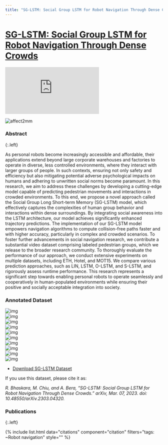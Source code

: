 ```yaml
---
title: "SG-LSTM: Social Group LSTM for Robot Navigation Through Dense Crowds"
---
```


# [SG-LSTM: Social Group LSTM for Robot Navigation Through Dense Crowds](https://arxiv.org/abs/2303.04320)


<!-- <p style="text-align:center;">
<img src="/images/research/sg-lstm-cover1.jpeg" alt="drawing" width="500"/>
<br>
<img src="/images/research/sg-lstm-cover2.jpeg" alt="drawing" width="600"/> -->
<!-- </p> -->

<!-- ![affect2mm](/images/research/sg-lstm-cover1.jpeg) -->


<div class="embeded-video">
    <iframe src="https://www.youtube-nocookie.com/embed/p3i2XjWnOFo" title="YouTube video player" frameborder="0" allow="accelerometer; autoplay; clipboard-write; encrypted-media; gyroscope; picture-in-picture; web-share" allowfullscreen></iframe>
</div>

![affect2mm](/images/research/sg-lstm-cover2.jpeg)

### Abstract
{:.left}

As personal robots become increasingly accessible and affordable, their applications extend beyond large corporate warehouses and factories to operate in diverse, less controlled environments, where they interact with larger groups of people. In such contexts, ensuring not only safety and efficiency but also mitigating potential adverse psychological impacts on humans and adhering to unwritten social norms become paramount. In this research, we aim to address these challenges by developing a cutting-edge model capable of predicting pedestrian movements and interactions in crowded environments. To this end, we propose a novel approach called the Social Group Long Short-term Memory (SG-LSTM) model, which effectively captures the complexities of human group behavior and interactions within dense surroundings. By integrating social awareness into the LSTM architecture, our model achieves significantly enhanced trajectory predictions. The implementation of our SG-LSTM model empowers navigation algorithms to compute collision-free paths faster and with higher accuracy, particularly in complex and crowded scenarios. To foster further advancements in social navigation research, we contribute a substantial video dataset comprising labeled pedestrian groups, which we release to the broader research community. To thoroughly evaluate the performance of our approach, we conduct extensive experiments on multiple datasets, including ETH, Hotel, and MOT15. We compare various prediction approaches, such as LIN, LSTM, O-LSTM, and S-LSTM, and rigorously assess runtime performance. This research represents a significant step towards enabling personal robots to operate seamlessly and cooperatively in human-populated environments while ensuring their positive and socially acceptable integration into society.

### Annotated Dataset

<div class="col-flex">
  <div class="col col-2">
    <img src="/images/research/sg-lstm/img1.png" alt="img">
  </div>
  <div class="col col-2">
    <img src="/images/research/sg-lstm/img2.png" alt="img">
  </div>
</div>

<div class="col-flex">
  <div class="col col-2">
    <img src="/images/research/sg-lstm/img3.png" alt="img">
  </div>
  <div class="col col-2">
    <img src="/images/research/sg-lstm/img4.png" alt="img">
  </div>
</div>

<div class="col-flex">
  <div class="col col-2">
    <img src="/images/research/sg-lstm/img5.png" alt="img">
  </div>
  <div class="col col-2">
    <img src="/images/research/sg-lstm/img6.png" alt="img">
  </div>
</div>

<div class="col-flex">
  <div class="col col-2">
    <img src="/images/research/sg-lstm/img7.png" alt="img">
  </div>
  <div class="col col-2">
    <img src="/images/research/sg-lstm/img8.png" alt="img">
  </div>
</div>

<div class="col-flex">
  <div class="col col-2">
    <img src="/images/research/sg-lstm/img9.png" alt="img">
  </div>
  <div class="col col-2">
    <img src="/images/research/sg-lstm/img10.png" alt="img">
  </div>
</div>

* [Download SG-LSTM Dataset](https://www.cs.purdue.edu/homes/bhaskarr/sg_lstm_dataset.html)

If you use this dataset, please cite it as:

*R. Bhaskara, M. Chiu, and A. Bera, “SG-LSTM: Social Group LSTM for Robot Navigation Through Dense Crowds.” arXiv, Mar. 07, 2023. doi: 10.48550/arXiv.2303.04320.*


### Publications
{:.left}

{%  include list.html 
    data="citations" 
    component="citation" 
    filters="tags: ~Robot navigation"
    style="" 
%}
